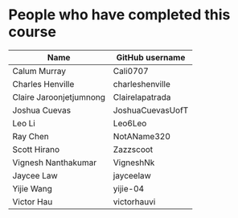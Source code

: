 # People who have completed this course
| Name                     | GitHub username       |
| ------------------------ | --------------------- |
| Calum Murray             | Cali0707              | 
| Charles Henville	       | charleshenville	     |
| Claire Jaroonjetjumnong  | Clairelapatrada       |
| Joshua Cuevas            | JoshuaCuevasUofT      | 
| Leo Li                   | Leo6Leo               |
| Ray Chen                 | NotAName320           |
| Scott Hirano             | Zazzscoot             | 
| Vignesh Nanthakumar      | VigneshNk             |
| Jaycee Law               | jayceelaw             | 
| Yijie Wang               | yijie-04              | 
| Victor Hau               | victorhauvi           | 